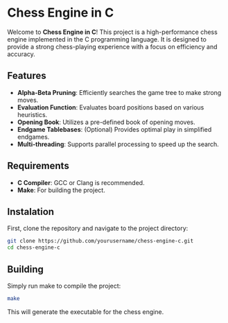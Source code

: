# Chess Engine in C

Welcome to **Chess Engine in C**! This project is a high-performance chess engine implemented in the C programming language. It is designed to provide a strong chess-playing experience with a focus on efficiency and accuracy.

## Features

- **Alpha-Beta Pruning**: Efficiently searches the game tree to make strong moves.
- **Evaluation Function**: Evaluates board positions based on various heuristics.
- **Opening Book**: Utilizes a pre-defined book of opening moves.
- **Endgame Tablebases**: (Optional) Provides optimal play in simplified endgames.
- **Multi-threading**: Supports parallel processing to speed up the search.

## Requirements

- **C Compiler**: GCC or Clang is recommended.
- **Make**: For building the project.

## Instalation

First, clone the repository and navigate to the project directory:

```bash
git clone https://github.com/yourusername/chess-engine-c.git
cd chess-engine-c
```

## Building

Simply run make to compile the project:

```bash
make
```

This will generate the executable for the chess engine.
